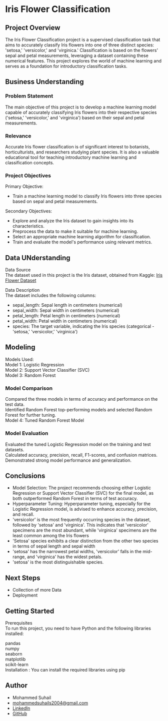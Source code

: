 
# **Iris Flower Classification**


## **Project Overview**
The Iris Flower Classification project is a supervised classification task that aims to accurately classify Iris flowers into one of three distinct species: 'setosa,' 'versicolor,' and 'virginica.' Classification is based on the flowers' sepal and petal measurements, leveraging a dataset containing these numerical features. This project explores the world of machine learning and serves as a foundation for introductory classification tasks.

## **Business Understanding**
### Problem Statement
The main objective of this project is to develop a machine learning model capable of accurately classifying Iris flowers into their respective species ('setosa,' 'versicolor,' and 'virginica') based on their sepal and petal measurements.

### Relevance
Accurate Iris flower classification is of significant interest to botanists, horticulturists, and researchers studying plant species. It is also a valuable educational tool for teaching introductory machine learning and classification concepts.

### Project Objectives
Primary Objective:  
* Train a machine learning model to classify Iris flowers into three species based on sepal and petal measurements.

Secondary Objectives:
* Explore and analyze the Iris dataset to gain insights into its characteristics.
* Preprocess the data to make it suitable for machine learning.
* Select an appropriate machine learning algorithm for classification.
* Train and evaluate the model's performance using relevant metrics.
## **Data UNderstanding** 
Data Source  
The dataset used in this project is the Iris dataset, obtained from Kaggle: [Iris Flower Dataset](https://www.kaggle.com/datasets/arshid/iris-flower-dataset)


Data Description    
The dataset includes the following columns:

* sepal_length: Sepal length in centimeters (numerical)
* sepal_width: Sepal width in centimeters (numerical)
* petal_length: Petal length in centimeters (numerical)
* petal_width: Petal width in centimeters (numerical)
* species: The target variable, indicating the Iris species (categorical - 'setosa,' 'versicolor,' 'virginica')

## **Modeling**
Models Used:  
Model 1: Logistic Regression   
Model 2: Support Vector Classifier (SVC)   
Model 3: Random Forest  
### Model Comparison
Compared the three models in terms of accuracy and performance on the test data.    
Identified Random Forest top-performing   models and selected Random Forest for further tuning.    
Model 4: Tuned Random Forest Model
### Model Evaluation
Evaluated the tuned Logistic Regression model on the training and test datasets.   
Calculated accuracy, precision, recall, F1-scores, and confusion matrices.   
Demonstrated strong model performance and generalization.


## **Conclusions** 
* Model Selection: The project recommends choosing either Logistic Regression or Support Vector Classifier (SVC) for the final model, as both outperformed Random Forest in terms of test accuracy.
* Hyperparameter Tuning: Hyperparameter tuning, especially for the Logistic Regression model, is advised to enhance accuracy, precision, and recall.
* 'versicolor' is the most frequently occurring species in the dataset, followed by 'setosa' and 'virginica'. This indicates that 'versicolor' specimens are the most abundant, while 'virginica' specimens are the least common among the Iris flowers
* 'Setosa' species exhibits a clear distinction from the other two species in terms of sepal length and sepal width
* 'setosa' has the narrowest petal widths, 'versicolor' falls in the mid-range, and 'virginica' has the widest petals.
* 'setosa' is the most distinguishable species.
## **Next Steps**
* Collection of more Data
* Deployment

## Getting Started  
Prerequisites   
To run this project, you need to have Python and the following libraries installed:  

pandas    
numpy   
seaborn  
matplotlib  
scikit-learn  
Installation : You can install the required libraries using pip  

## **Author**
- Mohammed Suhail
- mohammedsuhails2004@gmail.com
- [LinkedIn](https://www.linkedin.com/in/mohammed-suhail-273492281)
- [GitHub](https://github.com/Suhail786444)

